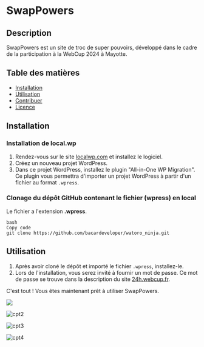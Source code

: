 # SwapPowers

## Description

SwapPowers est un site de troc de super pouvoirs, développé dans le cadre de la participation à la WebCup 2024 à Mayotte.

## Table des matières

- [Installation](https://chatgpt.com/c/60f22519-af77-4344-a1da-08fef724e776#installation)
- [Utilisation](https://chatgpt.com/c/60f22519-af77-4344-a1da-08fef724e776#utilisation)
- [Contribuer](https://chatgpt.com/c/60f22519-af77-4344-a1da-08fef724e776#contribuer)
- [Licence](https://chatgpt.com/c/60f22519-af77-4344-a1da-08fef724e776#licence)

## Installation

### Installation de local.wp

1. Rendez-vous sur le site [localwp.com](https://localwp.com/) et installez le logiciel.
2. Créez un nouveau projet WordPress.
3. Dans ce projet WordPress, installez le plugin "All-in-One WP Migration". Ce plugin vous permettra d'importer un projet WordPress à partir d'un fichier au format `.wpress`.

### Clonage du dépôt GitHub contenant le fichier (wpress) en local

Le fichier a l'extension **.wpress**.

```
bash
Copy code
git clone https://github.com/bacardeveloper/watoro_ninja.git
```

## Utilisation

1. Après avoir cloné le dépôt et importé le fichier `.wpress`, installez-le.
2. Lors de l'installation, vous serez invité à fournir un mot de passe. Ce mot de passe se trouve dans la description du site [24h.webcup.fr](http://24h.webcup.fr/).

C'est tout ! Vous êtes maintenant prêt à utiliser SwapPowers.

![](C:\Users\bacar\Desktop\24h_webcup\watoro_ninja\assets_\cp1.png)

![cpt2](C:\Users\bacar\Desktop\24h_webcup\watoro_ninja\assets_\cpt2.png)

![cpt3](C:\Users\bacar\Desktop\24h_webcup\watoro_ninja\assets_\cpt3.png)

![cpt4](C:\Users\bacar\Desktop\24h_webcup\watoro_ninja\assets_\cpt4.png)
